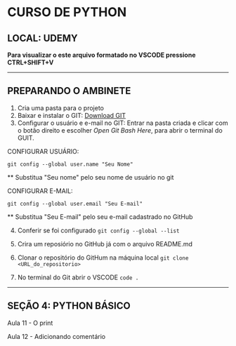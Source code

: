 # CURSO DE PYTHON
## LOCAL: UDEMY
**Para visualizar o este arquivo formatado no VSCODE pressione CTRL+SHIFT+V**

---
## PREPARANDO O AMBINETE

1. Cria uma pasta para o projeto
2. Baixar e instalar o GIT:
[Download GIT](https://github.com/profwarlen/curso_udemy_python.git)
3. Configurar o usuário e e-mail no GIT:
Entrar na pasta criada e clicar com o botão direito e escolher *Open Git Bash Here*, para abrir o terminal do GUIT.

CONFIGURAR USUÁRIO:

`git config --global user.name "Seu Nome"`

** Substitua "Seu nome" pelo seu nome de usuário no git

CONFIGURAR E-MAIL:

`git config --global user.email "Seu E-mail"`

** Substitua "Seu E-mail" pelo seu e-mail cadastrado no GitHub

4. Conferir se foi configurado
`git config --global --list`

5. Crira um reposiório no GitHub já com o arquivo README.md

6. Clonar o repositório do GitHum na máquina local
`git clone <URL_do_repositorio>`

7. No terminal do Git abrir o VSCODE
`code .`

---
## SEÇÃO 4: PYTHON BÁSICO
Aula 11 - O print


Aula 12 - Adicionando comentário







